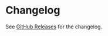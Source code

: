 # Changelog

See [GitHub Releases][releases] for the changelog.

[releases]: https://github.com/vfile/vfile/releases
